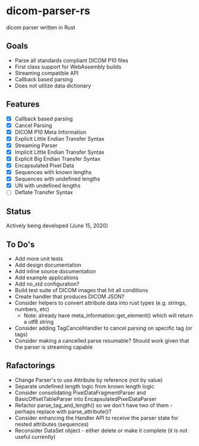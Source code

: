 # dicom-parser-rs
dicom parser written in Rust

## Goals

* Parse all standards compliant DICOM P10 files
* First class support for WebAssembly builds 
* Streaming compatible API
* Callback based parsing
* Does not utilize data dictionary

## Features

* [X] Callback based parsing
* [X] Cancel Parsing
* [X] DICOM P10 Meta Information
* [X] Explicit Little Endian Transfer Syntax
* [X] Streaming Parser
* [X] Implicit Little Endian Transfer Syntax
* [X] Explicit Big Endian Transfer Syntax
* [X] Encapsulated Pixel Data
* [X] Sequences with known lengths
* [X] Sequences with undefined lengths
* [X] UN with undefined lengths
* [ ] Deflate Transfer Syntax

## Status

Actively being developed (June 15, 2020)

## To Do's

* Add more unit tests
* Add design documentation
* Add inline source documentation
* Add example applications
* Add no_std configuration?
* Build test suite of DICOM images that hit all conditions
* Create handler that produces DICOM JSON?
* Consider helpers to convert attribute data into rust types (e.g. strings, numbers, etc)
  * Note: already have meta_information::get_element() which will return a utf8 string
* Consider adding TagCancelHandler to cancel parsing on specific tag (or tags)
* Consider making a cancelled parse resumable?  Should work given that the parser is streaming capable

## Rafactorings

* Change Parser's to use Attribute by reference (not by value)
* Separate undefined length logic from known length logic
* Consider consolidating PixelDataFragmentParser and BasicOffsetTableParser into EncapsulatedPixelDataParser
* Refactor parse_tag_and_length() so we don't have two of them - perhaps replace with parse_attribute()?
* Consider enhancing the Handler API to receive the parser state for nested attributes (sequences)
* Reconsider DataSet object - either delete or make it complete (it is not useful currently)
